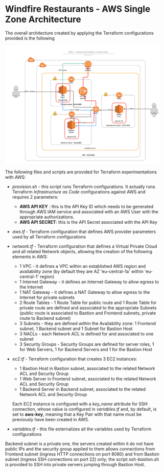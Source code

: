 # Windfire Restaurants - AWS Single Zone Architecture
The overall architecture created by applying the Terraform configurations provided is the following

![](images/AWS-robipozzi_windfire-restaurants.png)

The following files and scripts are provided for Terraform experimentations with AWS:
* *provision.sh* - this script runs Terraform configurations. It actually runs Terraform *Infrastructure as Code* configurations against AWS and requires 2 parameters:
    * **AWS API KEY** : this is the API Key ID which needs to be generated through AWS IAM service and associated with an AWS User with the appropriate authorizations.
    * **AWS API SECRET**: this is the API Secret associated with the API Key
* *aws.tf* - Terraform configuration that defines AWS provider parameters used by all Terraform configurations
* *network.tf* - Terraform configuration that defines a Virtual Private Cloud and all related Network objects, allowing the creation of the following elements in AWS:
    * 1 VPC                 - it defines a VPC within an established AWS region and availability zone 
                              (by default they are AZ 'eu-central-1a' within 'eu-central-1' region)
    * 1 Internet Gateway    - it defines an Internet Gateway to allow egress to the Internet
    * 1 NAT Gateway         - it defines a NAT Gateway to allow egress to the Internet for private subnets
    * 2 Route Tables        - 1 Route Table for public route and 1 Route Table for private route are defined and associated to the
                              appropriate Subnets (public route is associated to Bastion and Frontend subnets, private route to Backend subnet)
    * 3 Subnets             - they are defined within the Availability zone: 1 Frontend subnet, 1 Backend subnet and 1 Subnet for Bastion Host
    * 3 NACLs               - each Network ACL is defined for and associated to one subnet
    * 3 Security Groups     - Security Groups are defined for server roles, 1 for Web Servers, 1 for Backend Servers and 1 for the Bastion Host 
* *ec2.tf* - Terraform configuration that creates 3 EC2 instances:
    * 1 Bastion Host in Bastion subnet, associated to the related Network ACL and Security Group
    * 1 Web Server in Frontend subnet, associated to the related Network ACL and Security Group
    * 1 Backend Server in Backend subnet, associated to the related Network ACL and Security Group
  
  Each EC2 instance is configured with a *key_name* attribute for SSH connection, whose value is configured in *variables.tf* and, by default, is set to **aws-key**, meaning that a Key Pair with that name must be previously have been created in AWS.
* *variables.tf* - this file externalizes all the variables used by Terraform configurations

Backend subnet is a private one, the servers created within it do not have public IPs and the security group applied to them allows connections from Frontend subnet (ingress HTTP connections on port 8080) and from Bastion subnet (ingress SSH connections on port 22) only; 
the script *ssh-bastion.sh* is provided to SSH into private servers jumping through Bastion Host.